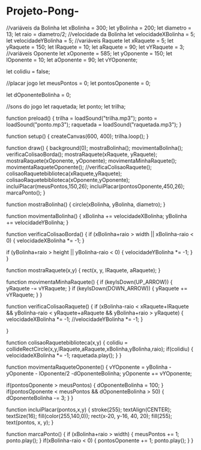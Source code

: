 # Projeto-Pong-
//variáveis da Bolinha
let xBolinha = 300;
let yBolinha = 200;
let diametro = 13;
let raio = diametro/2;
//velocidade da Bolinha
let velocidadeXBolinha = 5;
let velocidadeYBolinha = 5;
//variáveis Raquete
let xRaquete = 5;
let yRaquete = 150;
let lRaquete = 10;
let aRaquete = 90;
let vYRaquete = 3;
//variáveis Oponente
let xOponente = 585;
let yOponente = 150;
let lOponente = 10;
let aOponente = 90;
let vYOponente;

let colidiu = false;

//placar jogo
let meusPontos = 0;
let pontosOponente = 0;

let dOponenteBolinha = 0;

//sons do jogo
let raquetada;
let ponto;
let trilha;


function preload()
{
  trilha = loadSound("trilha.mp3");
  ponto = loadSound("ponto.mp3");
  raquetada = loadSound("raquetada.mp3");
}

function setup() {
  createCanvas(600, 400);
  trilha.loop();
}

function draw() {
  background(0);
  mostraBolinha();
  movimentaBolinha();
  verificaColisaoBorda();
  mostraRaquete(xRaquete, yRaquete);
  mostraRaquete(xOponente, yOponente);
  movimentaMinhaRaquete();
  movimentaRaqueteOponente();
  //verificaColisaoRaquete();
  colisaoRaquetebiblioteca(xRaquete,yRaquete);
  colisaoRaquetebiblioteca(xOponente,yOponente);
  incluiPlacar(meusPontos,150,26);
  incluiPlacar(pontosOponente,450,26);
  marcaPonto();
}



function mostraBolinha()
{
  circle(xBolinha, yBolinha, diametro);
}

function movimentaBolinha()
{
  xBolinha += velocidadeXBolinha;
  yBolinha += velocidadeYBolinha;
}

function verificaColisaoBorda()
{
  if (xBolinha+raio > width || xBolinha-raio < 0)
  {
    velocidadeXBolinha *= -1;
  }

  if (yBolinha+raio > height || yBolinha-raio < 0)
  {
    velocidadeYBolinha *= -1;
  }
}

function mostraRaquete(x,y)
{
  rect(x, y, lRaquete, aRaquete);
}

function movimentaMinhaRaquete()
{
  if (keyIsDown(UP_ARROW))
  {
    yRaquete -= vYRaquete;
  }
  if (keyIsDown(DOWN_ARROW))
  {
    yRaquete += vYRaquete;
  }
}

function verificaColisaoRaquete()
{
  if (xBolinha-raio < xRaquete+lRaquete && yBolinha-raio < yRaquete+aRaquete && yBolinha+raio > yRaquete)
  {
    velocidadeXBolinha *= -1;
    //velocidadeYBolinha *= -1;
  }

}

function colisaoRaquetebiblioteca(x,y)
{
  colidiu = collideRectCircle(x,y,lRaquete,aRaquete,xBolinha,yBolinha,raio);
  if(colidiu)
  {
    velocidadeXBolinha *= -1;
    raquetada.play();
  }
}

function movimentaRaqueteOponente()
{
  vYOponente = yBolinha - yOponente - lOponente/2 -dOponenteBolinha;
  yOponente += vYOponente;

  if(pontosOponente > meusPontos)
  {
    dOponenteBolinha = 100;
  }
  if(pontosOponente < meusPontos && dOponenteBolinha > 50)
  {
    dOponenteBolinha -= 3;
  }
}

function incluiPlacar(pontos,x,y)
{
  stroke(255);
  textAlign(CENTER);
  textSize(16);
  fill(color(255,140,0));
  rect(x-20, y-16, 40, 20);
  fill(255);
  text(pontos, x, y);
}

function marcaPonto()
{
  if (xBolinha+raio > width)
  {
    meusPontos += 1;
    ponto.play();
  }
  if(xBolinha-raio < 0)
  {
    pontosOponente += 1;
    ponto.play();
  }
}
